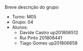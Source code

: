 
Breve descrição do grupo

* Turno: M05
* Grupo: 04
* Alunos:
    - Davide Castro up201806512
    - Rui Pinto 201806441
    - Tiago Gomes up201806658
